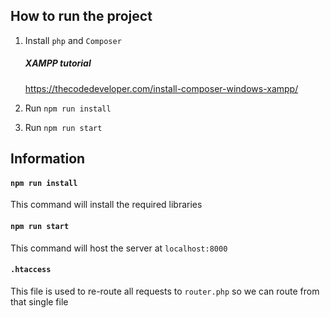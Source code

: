 ## How to run the project

1. Install `php` and `Composer`

    ##### XAMPP tutorial

    https://thecodedeveloper.com/install-composer-windows-xampp/

2. Run `npm run install`
3. Run `npm run start`

## Information

#### `npm run install`

This command will install the required libraries

#### `npm run start`

This command will host the server at `localhost:8000`

#### `.htaccess`

This file is used to re-route all requests to `router.php` so we can route from that single file
